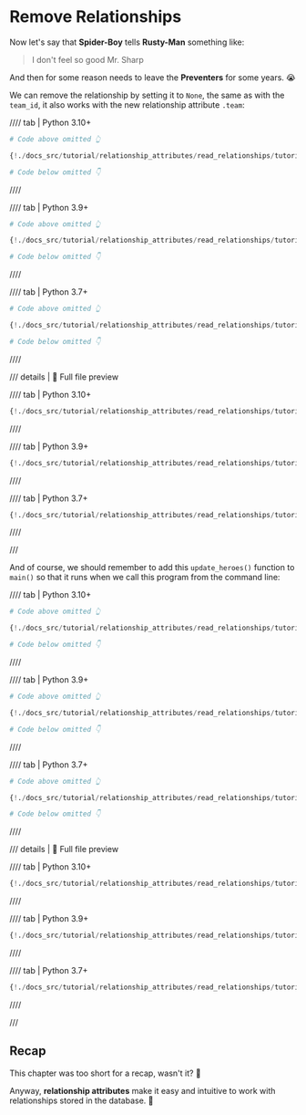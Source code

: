 # Remove Relationships

Now let's say that **Spider-Boy** tells **Rusty-Man** something like:

> I don't feel so good Mr. Sharp

And then for some reason needs to leave the **Preventers** for some years. 😭

We can remove the relationship by setting it to `None`, the same as with the `team_id`, it also works with the new relationship attribute `.team`:

//// tab | Python 3.10+

```Python hl_lines="9"
# Code above omitted 👆

{!./docs_src/tutorial/relationship_attributes/read_relationships/tutorial002_py310.py[ln:105-116]!}

# Code below omitted 👇
```

////

//// tab | Python 3.9+

```Python hl_lines="9"
# Code above omitted 👆

{!./docs_src/tutorial/relationship_attributes/read_relationships/tutorial002_py39.py[ln:105-116]!}

# Code below omitted 👇
```

////

//// tab | Python 3.7+

```Python hl_lines="9"
# Code above omitted 👆

{!./docs_src/tutorial/relationship_attributes/read_relationships/tutorial002.py[ln:105-116]!}

# Code below omitted 👇
```

////

/// details | 👀 Full file preview

//// tab | Python 3.10+

```Python
{!./docs_src/tutorial/relationship_attributes/read_relationships/tutorial002_py310.py!}
```

////

//// tab | Python 3.9+

```Python
{!./docs_src/tutorial/relationship_attributes/read_relationships/tutorial002_py39.py!}
```

////

//// tab | Python 3.7+

```Python
{!./docs_src/tutorial/relationship_attributes/read_relationships/tutorial002.py!}
```

////

///

And of course, we should remember to add this `update_heroes()` function to `main()` so that it runs when we call this program from the command line:

//// tab | Python 3.10+

```Python hl_lines="7"
# Code above omitted 👆

{!./docs_src/tutorial/relationship_attributes/read_relationships/tutorial002_py310.py[ln:119-123]!}

# Code below omitted 👇
```

////

//// tab | Python 3.9+

```Python hl_lines="7"
# Code above omitted 👆

{!./docs_src/tutorial/relationship_attributes/read_relationships/tutorial002_py39.py[ln:119-123]!}

# Code below omitted 👇
```

////

//// tab | Python 3.7+

```Python hl_lines="7"
# Code above omitted 👆

{!./docs_src/tutorial/relationship_attributes/read_relationships/tutorial002.py[ln:119-123]!}

# Code below omitted 👇
```

////

/// details | 👀 Full file preview

//// tab | Python 3.10+

```Python
{!./docs_src/tutorial/relationship_attributes/read_relationships/tutorial002_py310.py!}
```

////

//// tab | Python 3.9+

```Python
{!./docs_src/tutorial/relationship_attributes/read_relationships/tutorial002_py39.py!}
```

////

//// tab | Python 3.7+

```Python
{!./docs_src/tutorial/relationship_attributes/read_relationships/tutorial002.py!}
```

////

///

## Recap

This chapter was too short for a recap, wasn't it? 🤔

Anyway, **relationship attributes** make it easy and intuitive to work with relationships stored in the database. 🎉
